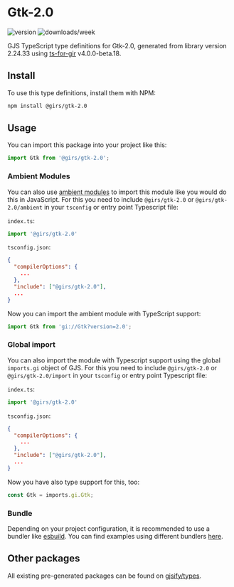 
# Gtk-2.0

![version](https://img.shields.io/npm/v/@girs/gtk-2.0)
![downloads/week](https://img.shields.io/npm/dw/@girs/gtk-2.0)


GJS TypeScript type definitions for Gtk-2.0, generated from library version 2.24.33 using [ts-for-gir](https://github.com/gjsify/ts-for-gir) v4.0.0-beta.18.


## Install

To use this type definitions, install them with NPM:
```bash
npm install @girs/gtk-2.0
```

## Usage

You can import this package into your project like this:
```ts
import Gtk from '@girs/gtk-2.0';
```

### Ambient Modules

You can also use [ambient modules](https://github.com/gjsify/ts-for-gir/tree/main/packages/cli#ambient-modules) to import this module like you would do this in JavaScript.
For this you need to include `@girs/gtk-2.0` or `@girs/gtk-2.0/ambient` in your `tsconfig` or entry point Typescript file:

`index.ts`:
```ts
import '@girs/gtk-2.0'
```

`tsconfig.json`:
```json
{
  "compilerOptions": {
    ...
  },
  "include": ["@girs/gtk-2.0"],
  ...
}
```

Now you can import the ambient module with TypeScript support: 

```ts
import Gtk from 'gi://Gtk?version=2.0';
```

### Global import

You can also import the module with Typescript support using the global `imports.gi` object of GJS.
For this you need to include `@girs/gtk-2.0` or `@girs/gtk-2.0/import` in your `tsconfig` or entry point Typescript file:

`index.ts`:
```ts
import '@girs/gtk-2.0'
```

`tsconfig.json`:
```json
{
  "compilerOptions": {
    ...
  },
  "include": ["@girs/gtk-2.0"],
  ...
}
```

Now you have also type support for this, too:

```ts
const Gtk = imports.gi.Gtk;
```

### Bundle

Depending on your project configuration, it is recommended to use a bundler like [esbuild](https://esbuild.github.io/). You can find examples using different bundlers [here](https://github.com/gjsify/ts-for-gir/tree/main/examples).

## Other packages

All existing pre-generated packages can be found on [gjsify/types](https://github.com/gjsify/types).

